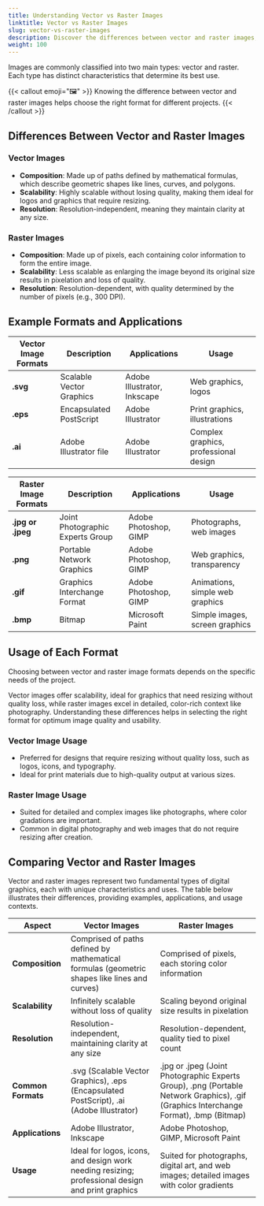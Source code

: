 ```yaml
---
title: Understanding Vector vs Raster Images  
linktitle: Vector vs Raster Images  
slug: vector-vs-raster-images  
description: Discover the differences between vector and raster images, focusing on their composition, scalability, and resolution. Learn about common formats, applications, and best use cases to select the optimal image type for logos, web graphics, photography, and more.
weight: 100
---
```


Images are commonly classified into two main types: vector and raster. Each type has distinct characteristics that determine its best use.

{{< callout emoji="🖼️" >}}
Knowing the difference between vector and raster images helps choose the right format for different projects.
{{< /callout >}}

## Differences Between Vector and Raster Images  

### Vector Images  
- **Composition**: Made up of paths defined by mathematical formulas, which describe geometric shapes like lines, curves, and polygons.  
- **Scalability**: Highly scalable without losing quality, making them ideal for logos and graphics that require resizing.  
- **Resolution**: Resolution-independent, meaning they maintain clarity at any size.  

### Raster Images  
- **Composition**: Made up of pixels, each containing color information to form the entire image.  
- **Scalability**: Less scalable as enlarging the image beyond its original size results in pixelation and loss of quality.  
- **Resolution**: Resolution-dependent, with quality determined by the number of pixels (e.g., 300 DPI).

## Example Formats and Applications  

| **Vector Image Formats** | **Description**                  | **Applications**            | **Usage**                    |
|--------------------------|----------------------------------|-----------------------------|------------------------------|
| **.svg**                 | Scalable Vector Graphics         | Adobe Illustrator, Inkscape | Web graphics, logos          |
| **.eps**                 | Encapsulated PostScript          | Adobe Illustrator           | Print graphics, illustrations|
| **.ai**                  | Adobe Illustrator file           | Adobe Illustrator           | Complex graphics, professional design  |

| **Raster Image Formats** | **Description**                  | **Applications**            | **Usage**                    |
|--------------------------|----------------------------------|-----------------------------|------------------------------|
| **.jpg or .jpeg**        | Joint Photographic Experts Group | Adobe Photoshop, GIMP       | Photographs, web images      |
| **.png**                 | Portable Network Graphics        | Adobe Photoshop, GIMP       | Web graphics, transparency   |
| **.gif**                 | Graphics Interchange Format      | Adobe Photoshop, GIMP       | Animations, simple web graphics |
| **.bmp**                 | Bitmap                           | Microsoft Paint             | Simple images, screen graphics |

## Usage of Each Format  

Choosing between vector and raster image formats depends on the specific needs of the project. 

Vector images offer scalability, ideal for graphics that need resizing without quality loss, while raster images excel in detailed, color-rich context like photography. Understanding these differences helps in selecting the right format for optimum image quality and usability.

### Vector Image Usage  
- Preferred for designs that require resizing without quality loss, such as logos, icons, and typography.
- Ideal for print materials due to high-quality output at various sizes.

### Raster Image Usage  
- Suited for detailed and complex images like photographs, where color gradations are important.
- Common in digital photography and web images that do not require resizing after creation.

## Comparing Vector and Raster Images  

Vector and raster images represent two fundamental types of digital graphics, each with unique characteristics and uses. The table below illustrates their differences, providing examples, applications, and usage contexts.

| **Aspect**   | **Vector Images**                                          | **Raster Images**                                        |
|--------------|------------------------------------------------------------|----------------------------------------------------------|
| **Composition** | Comprised of paths defined by mathematical formulas (geometric shapes like lines and curves) | Comprised of pixels, each storing color information |
| **Scalability** | Infinitely scalable without loss of quality             | Scaling beyond original size results in pixelation       |
| **Resolution**  | Resolution-independent, maintaining clarity at any size | Resolution-dependent, quality tied to pixel count        |
| **Common Formats** | .svg (Scalable Vector Graphics), .eps (Encapsulated PostScript), .ai (Adobe Illustrator) | .jpg or .jpeg (Joint Photographic Experts Group), .png (Portable Network Graphics), .gif (Graphics Interchange Format), .bmp (Bitmap) |
| **Applications**  | Adobe Illustrator, Inkscape                           | Adobe Photoshop, GIMP, Microsoft Paint                   |
| **Usage**        | Ideal for logos, icons, and design work needing resizing; professional design and print graphics | Suited for photographs, digital art, and web images; detailed images with color gradients |
